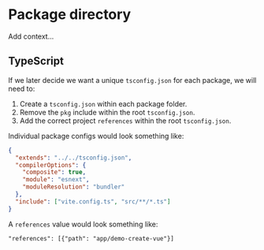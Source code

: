 # Package directory

Add context...

## TypeScript

If we later decide we want a unique `tsconfig.json` for each package, we will need to:

1. Create a `tsconfig.json` within each package folder.
2. Remove the `pkg` include within the root `tsconfig.json`.
3. Add the correct project `references` within the root `tsconfig.json`.

Individual package configs would look something like:

```json
{
  "extends": "../../tsconfig.json",
  "compilerOptions": {
    "composite": true,
    "module": "esnext",
    "moduleResolution": "bundler"
  },
  "include": ["vite.config.ts", "src/**/*.ts"]
}
```

A `references` value would look something like:

`"references": [{"path": "app/demo-create-vue"}]`
